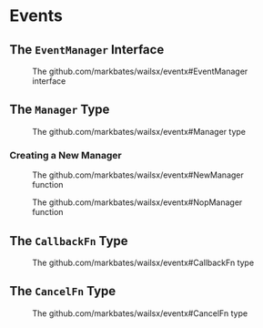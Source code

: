 # Events

## The `EventManager` Interface

<figure id="event-manager" type="listing">

<go doc="github.com/markbates/wailsx/eventx.EventManager"></go>

<figcaption>The <godoc>github.com/markbates/wailsx/eventx#EventManager</godoc> interface</figcaption>

</figure>

## The `Manager` Type

<figure id="manager-type" type="listing">

<go doc="github.com/markbates/wailsx/eventx.Manager"></go>

<figcaption>The <godoc>github.com/markbates/wailsx/eventx#Manager</godoc> type</figcaption>

</figure>

### Creating a New Manager

<figure id="new-manager" type="listing">

<go doc="github.com/markbates/wailsx/eventx.NewManager"></go>

<figcaption>The <godoc>github.com/markbates/wailsx/eventx#NewManager</godoc> function</figcaption>

</figure>

<figure id="nop-manager" type="listing">

<go doc="github.com/markbates/wailsx/eventx.NopManager"></go>

<figcaption>The <godoc>github.com/markbates/wailsx/eventx#NopManager</godoc> function</figcaption>

</figure>

## The `CallbackFn` Type

<figure id="callbackfn-type" type="listing">

<go doc="github.com/markbates/wailsx/wailsrun.CallbackFn"></go>

<figcaption>The <godoc>github.com/markbates/wailsx/eventx#CallbackFn</godoc> type</figcaption>

</figure>

## The `CancelFn` Type

<figure id="cancelfn-type" type="listing">

<go doc="github.com/markbates/wailsx/wailsrun.CancelFn"></go>

<figcaption>The <godoc>github.com/markbates/wailsx/eventx#CancelFn</godoc> type</figcaption>

</figure>

<include src="msgx/msgx.md"></include>
